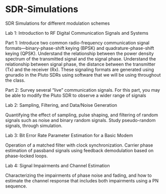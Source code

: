 # SDR-Simulations
SDR Simulations for different modulation schemes 

Lab 1: Introduction to RF Digital Communication Signals and Systems

Part 1:
Introduce two common radio-frequency communication signal formats—binary-phase-shift
keying (BPSK) and quadrature-phase-shift keying (QPSK). Understand the relationship between
the power density spectrum of the transmitted signal and the signal phase. Understand the
relationship between signal phase, the distance between the transmitter (Tx) and the receiver
(Rx). These signaling formats are generated using gnuradio in the Pluto SDRs using software
that we will be using throughout the class.

Part 2:
Survey several “live” communication signals. For this part, you may be able to modify the Pluto
SDR to observe a wider range of signals

Lab 2: Sampling, Filtering, and Data/Noise Generation 

Quantifying the effect of sampling, pulse shaping, and filtering of random signals such as noise
and binary random signals. Study pseudo-random signals, through simulation.

Lab 3: Bit Error Rate Parameter Estimation for a Basic Modem 

Operation of a matched filter with clock synchronization. Carrier phase estimation of passband
signals using feedback demodulation based on phase-locked loops.

Lab 4: Signal Impairments and Channel Estimation

Characterizing the impairments of phase noise and fading, and how to estimate the channel
response that includes both impairments using a PN sequence.
